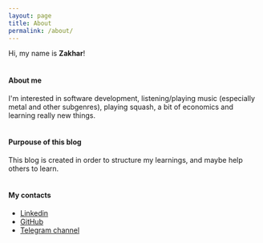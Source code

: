 ```yaml
---
layout: page
title: About
permalink: /about/
---
```


Hi, my name is **Zakhar**!<br><br>
#### About me
I'm interested in software development, listening/playing music (especially metal and other subgenres), playing squash, a bit of economics and learning really new things.<br><br>
#### Purpouse of this blog
This blog is created in order to structure my learnings, and maybe help others to learn.<br><br>
#### My contacts
- [Linkedin](https://www.linkedin.com/in/zakhar-bozhok-b7901911a/)
- [GitHub](https://github.com/ZaharBozhok)
- [Telegram channel](https://t.me/zzckdev)